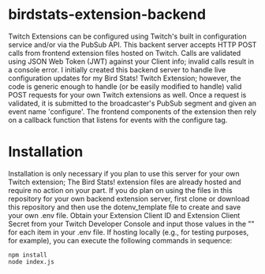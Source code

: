 # birdstats-extension-backend
Twitch Extensions can be configured using Twitch's built in configuration service and/or via the PubSub API. This backent server accepts HTTP POST calls from frontend extension files hosted on Twitch. Calls are validated using JSON Web Token (JWT) against your Client info; invalid calls result in a console error. I initially created this backend server to handle live configuration updates for my Bird Stats! Twitch Extension; however, the code is generic enough to handle (or be easily modified to handle) valid POST requests for your own Twitch extensions as well. Once a request is validated, it is submitted to the broadcaster's PubSub segment and given an event name 'configure'. The frontend components of the extension then rely on a callback function that listens for events with the configure tag. 

# Installation 
Installation is only necessary if you plan to use this server for your own Twitch extension; The Bird Stats! extension files are already hosted and require no action on your part. If you do plan on using the files in this repository for your own backend extension server, first clone or download this repository and then use the dotenv_template file to create and save your own .env file. Obtain your Extension Client ID and Extension Client Secret from your Twitch Developer Console and input those values in the "" for each item in your .env file. If hosting locally (e.g., for testing purposes, for example), you can execute the following commands in sequence: 
```
npm install
node index.js
``` 
